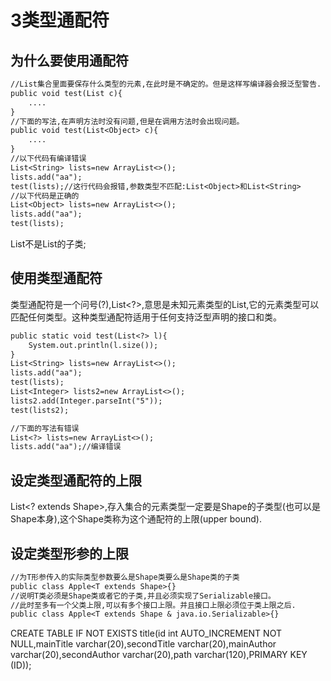 ﻿# 3类型通配符
## 为什么要使用通配符
```txt
//List集合里面要保存什么类型的元素,在此时是不确定的。但是这样写编译器会报泛型警告.
public void test(List c){
    ....
}
//下面的写法,在声明方法时没有问题,但是在调用方法时会出现问题。
public void test(List<Object> c){
    ....
}
//以下代码有编译错误
List<String> lists=new ArrayList<>();
lists.add("aa");
test(lists);//这行代码会报错,参数类型不匹配:List<Object>和List<String>
//以下代码是正确的
List<Object> lists=new ArrayList<>();
lists.add("aa");
test(lists);
```
List<String>不是List<Object>的子类;
## 使用类型通配符
类型通配符是一个问号(?),List<?>,意思是未知元素类型的List,它的元素类型可以匹配任何类型。这种类型通配符适用于任何支持泛型声明的接口和类。
```txt
public static void test(List<?> l){
    System.out.println(l.size());
}
List<String> lists=new ArrayList<>();
lists.add("aa");
test(lists);
List<Integer> lists2=new ArrayList<>();
lists2.add(Integer.parseInt("5"));
test(lists2);

//下面的写法有错误
List<?> lists=new ArrayList<>();
lists.add("aa");//编译错误


```

## 设定类型通配符的上限
List<? extends Shape>,存入集合的元素类型一定要是Shape的子类型(也可以是Shape本身),这个Shape类称为这个通配符的上限(upper bound).

## 设定类型形参的上限
```txt
//为T形参传入的实际类型参数要么是Shape类要么是Shape类的子类
public class Apple<T extends Shape>{}
//说明T类必须是Shape类或者它的子类,并且必须实现了Serializable接口。
//此时至多有一个父类上限,可以有多个接口上限。并且接口上限必须位于类上限之后.
public class Apple<T extends Shape & java.io.Serializable>{}

```

CREATE TABLE IF NOT EXISTS title(id int AUTO_INCREMENT NOT NULL,mainTitle varchar(20),secondTitle varchar(20),mainAuthor varchar(20),secondAuthor varchar(20),path varchar(120),PRIMARY KEY (ID));